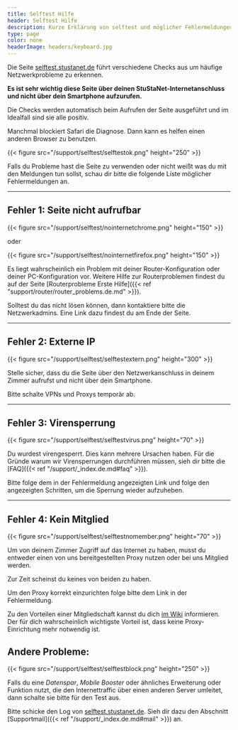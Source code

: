 ```yaml
---
title: Selftest Hilfe
header: Selftest Hilfe
description: Kurze Erklärung von selftest und möglicher Fehlermeldungen
type: page
color: none
headerImage: headers/keyboard.jpg
---
```


Die Seite [selftest.stustanet.de](http://selftest.stustanet.de) führt verschiedene Checks aus um häufige Netzwerkprobleme zu erkennen.

**Es ist sehr wichtig diese Seite über deinen StuStaNet-Internetanschluss und nicht über dein Smartphone aufzurufen.**

Die Checks werden automatisch beim Aufrufen der Seite ausgeführt und im Idealfall sind sie alle positiv.

Manchmal blockiert Safari die Diagnose. Dann kann es helfen einen anderen Browser zu benutzen.

{{< figure src="/support/selftest/selftestok.png" height="250" >}}

Falls du Probleme hast die Seite zu verwenden oder nicht weißt was du mit den Meldungen tun sollst, schau dir bitte die folgende Liste möglicher Fehlermeldungen an.

***

## Fehler 1: Seite nicht aufrufbar

{{< figure src="/support/selftest/nointernetchrome.png" height="150" >}}

oder

{{< figure src="/support/selftest/nointernetfirefox.png" height="150" >}}

Es liegt wahrscheinlich ein Problem mit deiner Router-Konfiguration oder deiner PC-Konfiguration vor.
Weitere Hilfe zur Routerproblemen findest du auf der Seite [Routerprobleme Erste Hilfe]({{< ref "support/router/router_problems.de.md" >}}).

Solltest du das nicht lösen können, dann kontaktiere bitte die Netzwerkadmins. Eine Link dazu findest du am Ende der Seite.

***

## Fehler 2: Externe IP

{{< figure src="/support/selftest/selftestextern.png" height="300" >}}

Stelle sicher, dass du die Seite über den Netzwerkanschluss in deinem Zimmer aufrufst und nicht über dein Smartphone.

Bitte schalte VPNs und Proxys temporär ab.

***

## Fehler 3: Virensperrung

{{< figure src="/support/selftest/selftestvirus.png" height="70" >}}

Du wurdest virengesperrt. Dies kann mehrere Ursachen haben. Für die Gründe warum wir Virensperrungen durchführen müssen, sieh dir bitte die [FAQ]({{< ref "/support/_index.de.md#faq" >}}).

Bitte folge dem in der Fehlermeldung angezeigten Link und folge den angezeigten Schritten, um die Sperrung wieder aufzuheben.

***

## Fehler 4: Kein Mitglied

{{< figure src="/support/selftest/selftestnomember.png" height="70" >}}

Um von deinem Zimmer Zugriff auf das Internet zu haben, musst du entweder einen von uns bereitgestellten Proxy nutzen oder bei uns Mitglied werden.

Zur Zeit scheinst du keines von beiden zu haben.

Um den Proxy korrekt einzurichten folge bitte dem Link in der Fehlermeldung.

Zu den Vorteilen einer Mitgliedschaft kannst du dich [im Wiki](https://wiki.stusta.de/StuStaNet-Dienste) informieren. Der für dich wahrscheinlich wichtigste Vorteil ist, dass keine Proxy-Einrichtung mehr notwendig ist.

## Andere Probleme:

{{< figure src="/support/selftest/selftestblock.png" height="250" >}}

Falls du eine *Datenspar*, *Mobile Booster* oder ähnliches Erweiterung oder Funktion nutzt, die den Internettraffic über einen anderen Server umleitet, dann schalte sie bitte für den Test aus.

Bitte schicke den Log von [selftest.stustanet.de](http://selftest.stustanet.de). Sieh dir dazu den Abschnitt [Supportmail]({{< ref "/support/_index.de.md#mail" >}}) an.
